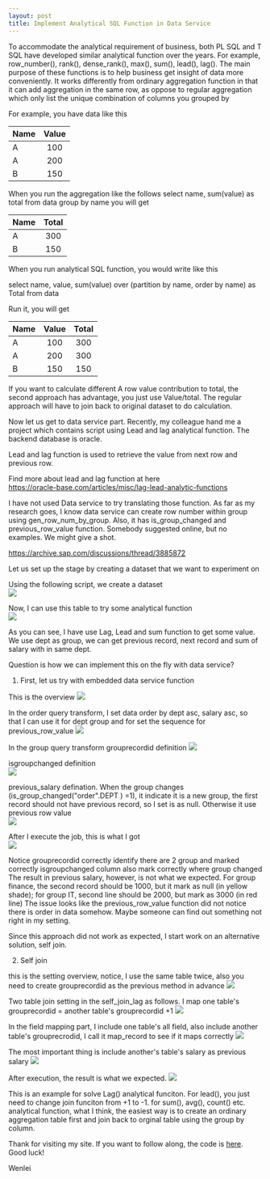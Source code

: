 ```yaml
---
layout: post
title: Implement Analytical SQL Function in Data Service
---
```


To accommodate the analytical requirement of business, both PL SQL and T SQL have developed similar analytical function over the years.  For example, row_number(), rank(), dense_rank(), max(), sum(), lead(), lag(). The main purpose of these functions is to help business get insight of data more conveniently.  It works differently from ordinary aggregation function in that it can add aggregation in the same row, as oppose to regular aggregation which only list the unique combination of columns you grouped by 

For example, you have data like this  

| Name     | Value     |
| :-------------|:-------------:|
| A           | 100 | 
| A           | 200 |
| B           | 150 |

When you run the aggregation like the follows
select name, sum(value) as total from data group by name
you will get

| Name     | Total     |
| :-------------|:-------------:|
| A           | 300 | 
| B           | 150 |

When you run analytical SQL function, you would write like this

select name, value,
sum(value) over (partition by name, order by name) as Total
from data 

Run it, you will get

| Name     | Value     | Total     |
| :-------------|:-------------:|:-------------:|
| A           | 100 | 300 | 
| A           | 200 | 300 |
| B           | 150 | 150 |

If you want to calculate different A row value contribution to total, the second approach has advantage, you just use Value/total.
The regular approach will have to join back to original dataset to do calculation.

Now let us get to data service part.  Recently, my colleague hand me a project which contains script using Lead and lag analytical function. The backend database is oracle.  

Lead and lag function is used to retrieve the value from next row and previous row.

Find more about lead and lag function at here    
<https://oracle-base.com/articles/misc/lag-lead-analytic-functions>

I have not used Data service to try translating those function. As far as  my research goes, I know data service can create row number within group using gen_row_num_by_group. Also, it has is_group_changed and previous_row_value function. Somebody suggested online, but no examples. We might give a shot.   

<https://archive.sap.com/discussions/thread/3885872>

Let us set up the stage by creating a dataset that we want to experiment on

Using the following script, we create a dataset   
<img src="/images/blog14/table.PNG" >

Now, I can use this table to try some analytical function  
<img src="/images/blog14/partitionby_sql.PNG" >

As you can see, I have use Lag, Lead and sum function to get some value. We use dept as group, we can get previous record, next record and sum of salary with in same dept.

Question is how we can implement this on the fly with data service?

1. First, let us try with embedded data service function

This is the overview 
<img src="/images/blog14/df_overview.PNG" >

In the order query transform, I set data order by dept asc, salary asc,  so that I can use it for dept group and for set the sequence for previous_row_value
<img src="images/blog14/df_overview_order.PNG" >

In the group query transform 
grouprecordid definition
<img src="/images/blog14/group_id.PNG" >

isgroupchanged definition  
<img src="/images/blog14/isgroupchanged.PNG" >

previous_salary defination. When the group changes (is_group_changed("order".DEPT  ) =1), it indicate it is a new group, the first record should not have previous record, so I set is as null. Otherwise it use previous row value  
<img src="/images/blog14/df_overview_previous_salary.PNG" >

After I execute the job, this is what I got  
<img src="/images/blog14/df_overview_result.PNG" >


Notice 
grouprecordid correctly identify there are 2 group and marked correctly
isgroupchanged column also mark correctly where group changed
The result in previous salary, however, is not what we expected. 
For group finance, the second record should be 1000, but it mark as null (in yellow shade); for group IT, second line should be 2000, but mark as 3000 (in red line)
The issue looks like the previous_row_value function did not notice there is order in data somehow.  Maybe someone can find out something not right in my setting.

Since this approach did not work as expected, I start work on an alternative solution, self join.

2. Self join

this is the setting overview, notice, I use the same table twice, also you need to create grouprecordid as the previous method in advance
<img src="/images/blog14/self_join_over_view.PNG" >

Two table join setting in the self_join_lag as follows. I map one table's grouprecordid = another table's grouprecordid +1
<img src="/images/blog14/self_join_join_settng.PNG" >

In the field mapping part, I include one table's all field, also include another table's grouprecrodid, I call it map_record to see if it maps correctly 
<img src="/images/blog14/self_join_join_settng.PNG" >

The most important thing is include another's table's salary as previous salary 
<img src="/images/blog14/self_join_previous_salary.PNG" >

After execution, the result is what we expected.
<img src="/images/blog14/self_join_result.PNG" >

This is an example for solve Lag() analytical funciton. For lead(), you just need to change join funciton from +1 to -1. 
for sum(), avg(), count() etc. analytical function,  what I think, the easiest way is to create an ordinary aggregation table first and join back to orginal table using the group by column.

Thank for visiting my site. 
If you want to follow along, the code is <a href="/Files/analytic_sql.sql">here</a>. 
Good luck!

Wenlei


